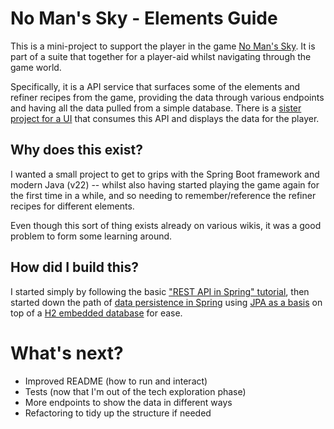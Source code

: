 # No Man's Sky - Elements Guide

This is a mini-project to support the player in the game [No Man's Sky](https://www.nomanssky.com/). It is part of a suite that together for a player-aid whilst navigating through the game world.

Specifically, it is a API service that surfaces some of the elements and refiner recipes from the game, providing the data through various endpoints and having all the data pulled from a simple database. There is a [sister project for a UI](https://github.com/mike-brown/nms-elements-ui) that consumes this API and displays the data for the player.

## Why does this exist?

I wanted a small project to get to grips with the Spring Boot framework and modern Java (v22) -- whilst also having started playing the game again for the first time in a while, and so needing to remember/reference the refiner recipes for different elements.

Even though this sort of thing exists already on various wikis, it was a good problem to form some learning around.

## How did I build this?

I started simply by following the basic ["REST API in Spring" tutorial](https://spring.io/guides/gs/rest-service), then started down the path of [data persistence in Spring](https://www.baeldung.com/the-persistence-layer-with-spring-data-jpa) using [JPA as a basis](https://docs.spring.io/spring-data/jpa/reference/jpa/getting-started.html) on top of a [H2 embedded database](https://www.h2database.com/html/quickstart.html) for ease.

# What's next?
* Improved README (how to run and interact)
* Tests (now that I'm out of the tech exploration phase)
* More endpoints to show the data in different ways
* Refactoring to tidy up the structure if needed